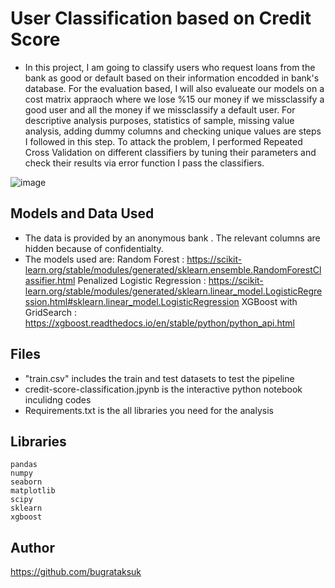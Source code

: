 # User Classification based on Credit Score

- In this project, I am going to classify users who request loans from the bank as good or default based on their information encodded in bank's database. For the evaluation based, I will also evalueate our models on a cost matrix appraoch where we lose %15 our money if we missclassify a good user and all the money if we missclassify a default user. For descriptive analysis purposes, statistics of sample, missing value  analysis, adding dummy columns and checking unique values are steps I followed in this step. To attack the problem, I performed Repeated Cross Validation on different classifiers by tuning their parameters and check their results via error function I pass the classifiers. 

![image](https://user-images.githubusercontent.com/73999139/151794503-811401eb-518c-4077-9e66-c8340a288fd4.png)

## Models and Data Used 

- The data is provided by an anonymous bank . The relevant columns are hidden because of confidentialty. 
- The models used are: 
Random Forest : https://scikit-learn.org/stable/modules/generated/sklearn.ensemble.RandomForestClassifier.html
Penalized Logistic Regression : https://scikit-learn.org/stable/modules/generated/sklearn.linear_model.LogisticRegression.html#sklearn.linear_model.LogisticRegression
XGBoost with GridSearch : https://xgboost.readthedocs.io/en/stable/python/python_api.html

## Files

- "train.csv" includes the train and test datasets to test the pipeline 
- credit-score-classification.jpynb is the interactive python notebook inculidng codes
- Requirements.txt is the all libraries you need for the analysis

## Libraries 
```
pandas
numpy
seaborn 
matplotlib
scipy
sklearn
xgboost
```
## Author 

https://github.com/bugrataksuk

